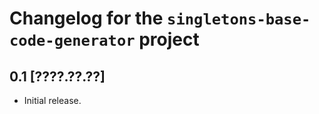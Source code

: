 Changelog for the `singletons-base-code-generator` project
==========================================================

0.1 [????.??.??]
----------------
* Initial release.
